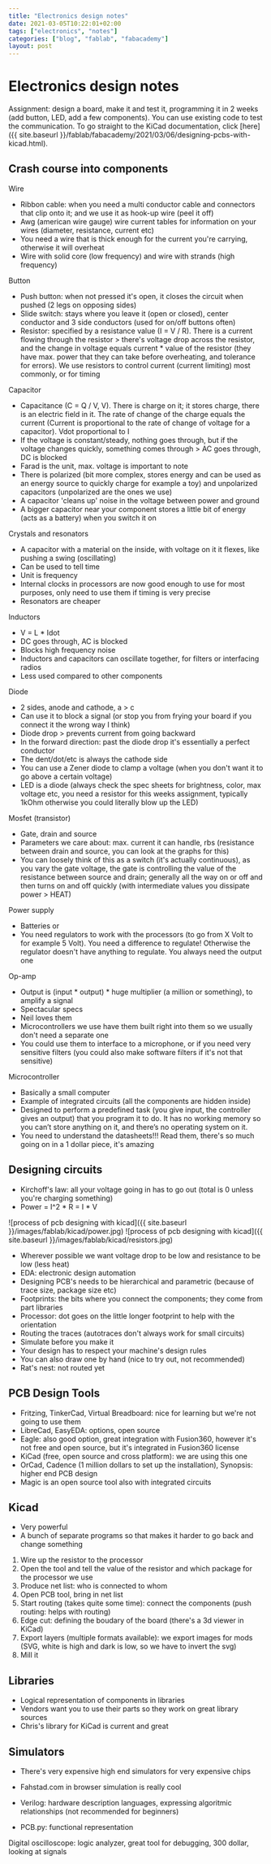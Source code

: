 ```yaml
---
title: "Electronics design notes"
date: 2021-03-05T10:22:01+02:00
tags: ["electronics", "notes"]
categories: ["blog", "fablab", "fabacademy"]
layout: post
---
```


# Electronics design notes
Assignment: design a board, make it and test it, programming it in 2 weeks (add button, LED, add a few components).
You can use existing code to test the communication. To go straight to the KiCad documentation, click [here]({{ site.baseurl }}/fablab/fabacademy/2021/03/06/designing-pcbs-with-kicad.html).

## Crash course into components
Wire
- Ribbon cable: when you need a multi conductor cable and connectors that clip onto it; and we use it as hook-up wire (peel it off)
- Awg (american wire gauge) wire current tables for information on your wires (diameter, resistance, current etc)
- You need a wire that is thick enough for the current you're carrying, otherwise it will overheat
- Wire with solid core (low frequency) and wire with strands (high frequency)

Button
- Push button: when not pressed it's open, it closes the circuit when pushed (2 legs on opposing sides)
- Slide switch: stays where you leave it (open or closed), center conductor and 3 side conductors (used for on/off buttons often)
- Resistor: specified by a resistance value (I = V / R). There is a current flowing through the resistor > there's voltage drop across the resistor, and the change in voltage equals current * value of the resistor (they have max. power that they can take before overheating, and tolerance for errors). We use resistors to control current (current limiting) most commonly, or for timing

Capacitor
- Capacitance (C = Q / V, V). There is charge on it; it stores charge, there is an electric field in it. The rate of change of the charge equals the current (Current is proportional to the rate of change of voltage for a capacitor). Vdot proportional to I
- If the voltage is constant/steady, nothing goes through, but if the voltage changes quickly, something comes through > AC goes through, DC is blocked
- Farad is the unit, max. voltage is important to note
- There is polarized (bit more complex, stores energy and can be used as an energy source to quickly charge for example a toy) and unpolarized capacitors (unpolarized are the ones we use)
- A capacitor 'cleans up' noise in the voltage between power and ground
- A bigger capacitor near your component stores a little bit of energy (acts as a battery) when you switch it on

Crystals and resonators
- A capacitor with a material on the inside, with voltage on it it flexes, like pushing a swing (oscillating)
- Can be used to tell time
- Unit is frequency
- Internal clocks in processors are now good enough to use for most purposes, only need to use them if timing is very precise
- Resonators are cheaper

Inductors
- V = L * Idot 
- DC goes through, AC is blocked
- Blocks high frequency noise
- Inductors and capacitors can oscillate together, for filters or interfacing radios
- Less used compared to other components

Diode
- 2 sides, anode and cathode, a > c 
- Can use it to block a signal (or stop you from frying your board if you connect it the wrong way I think)
- Diode drop > prevents current from going backward
- In the forward direction: past the diode drop it's essentially a perfect conductor
- The dent/dot/etc is always the cathode side
- You can use a Zener diode to clamp a voltage (when you don't want it to go above a certain voltage)
- LED is a diode (always check the spec sheets for brightness, color, max voltage etc, you need a resistor for this weeks assignment, typically 1kOhm otherwise you could literally blow up the LED)

Mosfet (transistor)
- Gate, drain and source
- Parameters we care about: max. current it can handle, rbs (resistance between drain and source, you can look at the graphs for this)
- You can loosely think of this as a switch (it's actually continuous), as you vary the gate voltage, the gate is controlling the value of the resistance between source and drain; generally all the way on or off and then turns on and off quickly (with intermediate values you dissipate power > HEAT)

Power supply
- Batteries or 
- You need regulators to work with the processors (to go from X Volt to for example 5 Volt). You need a difference to regulate! Otherwise the regulator doesn't have anything to regulate. You always need the output one

Op-amp
- Output is (input * output) * huge multiplier (a million or something), to amplify a signal
- Spectacular specs
- Neil loves them
- Microcontrollers we use have them built right into them so we usually don't need a separate one
- You could use them to interface to a microphone, or if you need very sensitive filters (you could also make software filters if it's not that sensitive)

Microcontroller
- Basically a small computer
- Example of integrated circuits (all the components are hidden inside)
- Designed to perform a predefined task (you give input, the controller gives an output) that you program it to do. It has no working memory so you can’t store anything on it, and there’s no operating system on it.
- You need to understand the datasheets!!! Read them, there's so much going on in a 1 dollar piece, it's amazing

## Designing circuits
- Kirchoff's law: all your voltage going in has to go out (total is 0 unless you're charging something)
- Power = I^2 * R = I * V

<div markdown="1" class="row-2">
![process of pcb designing with kicad]({{ site.baseurl }}/images/fablab/kicad/power.jpg)
![process of pcb designing with kicad]({{ site.baseurl }}/images/fablab/kicad/resistors.jpg)
</div>

- Wherever possible we want voltage drop to be low and resistance to be low (less heat)
- EDA: electronic design automation
- Designing PCB's needs to be hierarchical and parametric (because of trace size, package size etc)
- Footprints: the bits where you connect the components; they come from part libraries 
- Processor: dot goes on the little longer footprint to help with the orientation
- Routing the traces (autotraces don't always work for small circuits)
- Simulate before you make it
- Your design has to respect your machine's design rules
- You can also draw one by hand (nice to try out, not recommended)
- Rat's nest: not routed yet

## PCB Design Tools
- Fritzing, TinkerCad, Virtual Breadboard: nice for learning but we're not going to use them
- LibreCad, EasyEDA: options, open source
- Eagle: also good option, great integration with Fusion360, however it's not free and open source, but it's integrated in Fusion360 license
- KiCad (free, open source and cross platform): we are using this one
- OrCad, Cadence (1 million dollars to set up the installation), Synopsis: higher end PCB design
- Magic is an open source tool also with integrated circuits

## Kicad
- Very powerful
- A bunch of separate programs so that makes it harder to go back and change something

1. Wire up the resistor to the processor
2. Open the tool and tell the value of the resistor and which package for the processor we use
3. Produce net list: who is connected to whom
4. Open PCB tool, bring in net list
5. Start routing (takes quite some time): connect the components (push routing: helps with routing)
6. Edge cut: defining the boudary of the board (there's a 3d viewer in KiCad)
7. Export layers (multiple formats available): we export images for mods (SVG, white is high and dark is low, so we have to invert the svg)
8. Mill it

## Libraries
- Logical representation of components in libraries
- Vendors want you to use their parts so they work on great library sources
- Chris's library for KiCad is current and great

## Simulators
- There's very expensive high end simulators for very expensive chips
- Fahstad.com in browser simulation is really cool

- Verilog: hardware description languages, expressing algoritmic relationships (not recommended for beginners)
- PCB.py: functional representation

Digital oscilloscope: logic analyzer, great tool for debugging, 300 dollar, looking at signals
